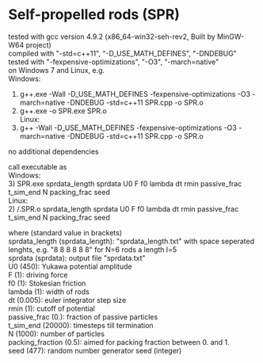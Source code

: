 # Self-propelled rods (SPR)

tested with gcc version 4.9.2 (x86_64-win32-seh-rev2, Built by MinGW-W64 project)   
compiled with "-std=c++11", "-D_USE_MATH_DEFINES", "-DNDEBUG"  
tested with "-fexpensive-optimizations", "-O3", "-march=native"   
on Windows 7 and Linux, e.g.  
Windows:  
1) g++.exe -Wall -D_USE_MATH_DEFINES  -fexpensive-optimizations -O3 -march=native -DNDEBUG  -std=c++11 SPR.cpp -o SPR.o  
2) g++.exe -o SPR.exe SPR.o  
Linux:  
1) g++ -Wall -D_USE_MATH_DEFINES -fexpensive-optimizations -O3 -march=native -DNDEBUG -std=c++11 SPR.cpp -o SPR.o

no additional dependencies

call executable as  
Windows:  
3) SPR.exe sprdata_length sprdata U0 F f0 lambda dt rmin passive_frac t_sim_end N packing_frac seed  
Linux:  
2) /.SPR.o sprdata_length sprdata U0 F f0 lambda dt rmin passive_frac t_sim_end N packing_frac seed  

where (standard value in brackets)  
sprdata_length (sprdata_length): "sprdata_length.txt" with space seperated lenghts, e.g. "8 8 8 8 8 8" for N=6 rods a length l=5  
sprdata (sprdata): output file "sprdata.txt"  
U0 (450): Yukawa potential amplitude  
F (1): driving force  
f0 (1): Stokesian friction  
lambda (1): width of rods  
dt (0.005): euler integrator step size  
rmin (1): cutoff of potential  
passive_frac (0.): fraction of passive particles  
t_sim_end (20000): timesteps till termination  
N (1000): number of particles  
packing_fraction (0.5): aimed for packing fraction between 0. and 1.  
seed (477): random number generator seed (integer)  
